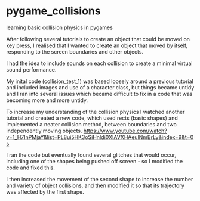 # pygame_collisions
learning basic collision physics in pygames

After following several tutorials to create an object that could be moved on key press,
I realised that I wanted to create an object that moved by itself, responding to the screen boundaries and other objects.

I had the idea to include sounds on each collision to create a minimal virtual sound performance.

My inital code (collision_test_1) was based loosely around a previous tutorial and included images and use of a character class, but things became untidy and I ran into several issues which became difficult to fix in a code that was becoming more and more untidy.

To increase my understanding of the collision physics I watched another tutorial and created a new code,
which used rects (basic shapes) and implemented a neater collision method, between boundaries and two independently moving objects.
https://www.youtube.com/watch?v=1_H7InPMjaY&list=PL8ui5HK3oSiHnIdi0XIAVXHAeulNmBrLy&index=9&t=0s

I ran the code but eventually found several glitches that would occur, including one of the shapes being pushed off screen - so I modified the code and fixed this.

I then increased the movement of the second shape to increase the number and variety of object collisions, and then modified it so that its trajectory was affected by the first shape.

